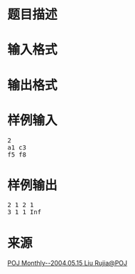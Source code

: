 

# 题目描述



# 输入格式



# 输出格式



# 样例输入


<pre class="sio">2
a1 c3
f5 f8</pre>

# 样例输出


<pre class="sio">2 1 2 1
3 1 1 Inf</pre>

# 来源


<div>
	<a href="searchproblem?field=source&amp;key=POJ+Monthly--2004.05.15+Liu+Rujia%40POJ">POJ Monthly--2004.05.15 Liu Rujia@POJ</a> 
</div>
